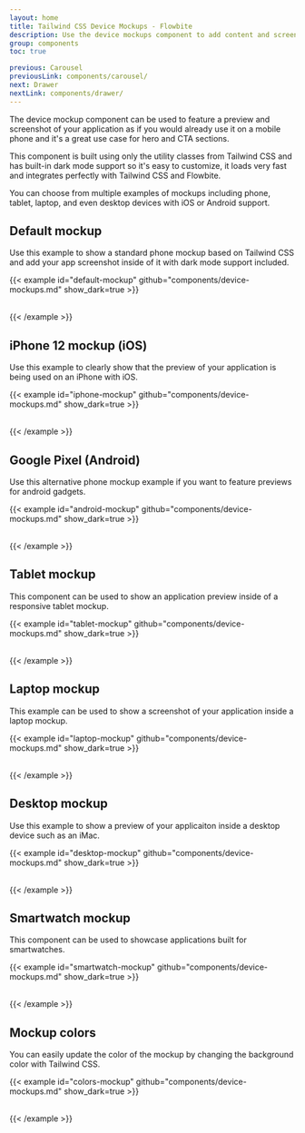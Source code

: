```yaml
---
layout: home
title: Tailwind CSS Device Mockups - Flowbite
description: Use the device mockups component to add content and screenshot previews of your application inside phone and tablet frames coded with Tailwind CSS and Flowbite
group: components
toc: true

previous: Carousel
previousLink: components/carousel/
next: Drawer
nextLink: components/drawer/
---
```


The device mockup component can be used to feature a preview and screenshot of your application as if you would already use it on a mobile phone and it's a great use case for hero and CTA sections.

This component is built using only the utility classes from Tailwind CSS and has built-in dark mode support so it's easy to customize, it loads very fast and integrates perfectly with Tailwind CSS and Flowbite.

You can choose from multiple examples of mockups including phone, tablet, laptop, and even desktop devices with iOS or Android support.

## Default mockup

Use this example to show a standard phone mockup based on Tailwind CSS and add your app screenshot inside of it with dark mode support included.

{{< example id="default-mockup" github="components/device-mockups.md" show_dark=true >}}
<div class="relative mx-auto border-gray-800 dark:border-gray-800 bg-gray-800 border-[14px] rounded-[2.5rem] h-[600px] w-[300px]">
    <div class="h-[32px] w-[3px] bg-gray-800 dark:bg-gray-800 absolute -left-[17px] rtl:left-auto rtl:-right-[17px] top-[72px] rounded-s-lg"></div>
    <div class="h-[46px] w-[3px] bg-gray-800 dark:bg-gray-800 absolute -left-[17px] rtl:left-auto rtl:-right-[17px] top-[124px] rounded-s-lg"></div>
    <div class="h-[46px] w-[3px] bg-gray-800 dark:bg-gray-800 absolute -left-[17px] rtl:left-auto rtl:-right-[17px] top-[178px] rounded-s-lg"></div>
    <div class="h-[64px] w-[3px] bg-gray-800 dark:bg-gray-800 absolute -right-[17px] rtl:right-auto rtl:-left-[17px] top-[142px] rounded-e-lg"></div>
    <div class="rounded-[2rem] overflow-hidden w-[272px] h-[572px] bg-white dark:bg-gray-800">
        <img src="https://flowbite.s3.amazonaws.com/blocks/marketing-ui/hero/mockup-1-light.png" class="dark:hidden w-[272px] h-[572px]" alt="">
        <img src="https://flowbite.s3.amazonaws.com/blocks/marketing-ui/hero/mockup-1-dark.png" class="hidden dark:block w-[272px] h-[572px]" alt="">
    </div>
</div>
{{< /example >}}

## iPhone 12 mockup (iOS)

Use this example to clearly show that the preview of your application is being used on an iPhone with iOS.

{{< example id="iphone-mockup" github="components/device-mockups.md" show_dark=true >}}
<div class="relative mx-auto border-gray-800 dark:border-gray-800 bg-gray-800 border-[14px] rounded-[2.5rem] h-[600px] w-[300px] shadow-xl">
    <div class="w-[148px] h-[18px] bg-gray-800 top-0 rounded-b-[1rem] left-1/2 -translate-x-1/2 absolute"></div>
    <div class="h-[46px] w-[3px] bg-gray-800 absolute -left-[17px] rtl:left-auto rtl:-right-[17px] top-[124px] rounded-s-lg"></div>
    <div class="h-[46px] w-[3px] bg-gray-800 absolute -left-[17px] rtl:left-auto rtl:-right-[17px] top-[178px] rounded-s-lg"></div>
    <div class="h-[64px] w-[3px] bg-gray-800 absolute -right-[17px] rtl:right-auto rtl:-left-[17px] top-[142px] rounded-e-lg"></div>
    <div class="rounded-[2rem] overflow-hidden w-[272px] h-[572px] bg-white dark:bg-gray-800">
        <img src="https://flowbite.s3.amazonaws.com/blocks/marketing-ui/hero/mockup-2-light.png" class="dark:hidden w-[272px] h-[572px]" alt="">
        <img src="https://flowbite.s3.amazonaws.com/blocks/marketing-ui/hero/mockup-2-dark.png" class="hidden dark:block w-[272px] h-[572px]" alt="">
    </div>
</div>
{{< /example >}}

## Google Pixel (Android)

Use this alternative phone mockup example if you want to feature previews for android gadgets.

{{< example id="android-mockup" github="components/device-mockups.md" show_dark=true >}}
<div class="relative mx-auto border-gray-800 dark:border-gray-800 bg-gray-800 border-[14px] rounded-xl h-[600px] w-[300px] shadow-xl">
    <div class="w-[148px] h-[18px] bg-gray-800 top-0 rounded-b-[1rem] left-1/2 -translate-x-1/2 absolute"></div>
    <div class="h-[32px] w-[3px] bg-gray-800 absolute -left-[17px] rtl:left-auto rtl:-right-[17px] top-[72px] rounded-s-lg"></div>
    <div class="h-[46px] w-[3px] bg-gray-800 absolute -left-[17px] rtl:left-auto rtl:-right-[17px] top-[124px] rounded-s-lg"></div>
    <div class="h-[46px] w-[3px] bg-gray-800 absolute -left-[17px] rtl:left-auto rtl:-right-[17px] top-[178px] rounded-s-lg"></div>
    <div class="h-[64px] w-[3px] bg-gray-800 absolute -right-[17px] rtl:right-auto rtl:-left-[17px] top-[142px] rounded-e-lg"></div>
    <div class="rounded-xl overflow-hidden w-[272px] h-[572px] bg-white dark:bg-gray-800">
        <img src="https://flowbite.s3.amazonaws.com/blocks/marketing-ui/hero/mockup-1-light.png" class="dark:hidden w-[272px] h-[572px]" alt="">
        <img src="https://flowbite.s3.amazonaws.com/blocks/marketing-ui/hero/mockup-1-dark.png" class="hidden dark:block w-[272px] h-[572px]" alt="">
    </div>
</div>
{{< /example >}}

## Tablet mockup

This component can be used to show an application preview inside of a responsive tablet mockup.

{{< example id="tablet-mockup" github="components/device-mockups.md" show_dark=true >}}
<div class="relative mx-auto border-gray-800 dark:border-gray-800 bg-gray-800 border-[14px] rounded-[2.5rem] h-[454px] max-w-[341px] md:h-[682px] md:max-w-[512px]">
    <div class="h-[32px] w-[3px] bg-gray-800 dark:bg-gray-800 absolute -left-[17px] rtl:left-auto rtl:-right-[17px] top-[72px] rounded-s-lg"></div>
    <div class="h-[46px] w-[3px] bg-gray-800 dark:bg-gray-800 absolute -left-[17px] rtl:left-auto rtl:-right-[17px] top-[124px] rounded-s-lg"></div>
    <div class="h-[46px] w-[3px] bg-gray-800 dark:bg-gray-800 absolute -left-[17px] rtl:left-auto rtl:-right-[17px] top-[178px] rounded-s-lg"></div>
    <div class="h-[64px] w-[3px] bg-gray-800 dark:bg-gray-800 absolute -right-[17px] rtl:right-auto rtl:-left-[17px] top-[142px] rounded-e-lg"></div>
    <div class="rounded-[2rem] overflow-hidden h-[426px] md:h-[654px] bg-white dark:bg-gray-800">
        <img src="https://flowbite.s3.amazonaws.com/docs/device-mockups/tablet-mockup-image.png" class="dark:hidden h-[426px] md:h-[654px]" alt="">
        <img src="https://flowbite.s3.amazonaws.com/docs/device-mockups/tablet-mockup-image-dark.png" class="hidden dark:block h-[426px] md:h-[654px]" alt="">
    </div>
</div>
{{< /example >}}

## Laptop mockup

This example can be used to show a screenshot of your application inside a laptop mockup.

{{< example id="laptop-mockup" github="components/device-mockups.md" show_dark=true >}}
<div class="relative mx-auto border-gray-800 dark:border-gray-800 bg-gray-800 border-[8px] rounded-t-xl h-[172px] max-w-[301px] md:h-[294px] md:max-w-[512px]">
    <div class="rounded-lg overflow-hidden h-[156px] md:h-[278px] bg-white dark:bg-gray-800">
        <img src="https://flowbite.s3.amazonaws.com/docs/device-mockups/laptop-screen.png" class="dark:hidden h-[156px] md:h-[278px] w-full rounded-xl" alt="">
        <img src="https://flowbite.s3.amazonaws.com/docs/device-mockups/laptop-screen-dark.png" class="hidden dark:block h-[156px] md:h-[278px] w-full rounded-lg" alt="">
    </div>
</div>
<div class="relative mx-auto bg-gray-900 dark:bg-gray-700 rounded-b-xl rounded-t-sm h-[17px] max-w-[351px] md:h-[21px] md:max-w-[597px]">
    <div class="absolute left-1/2 top-0 -translate-x-1/2 rounded-b-xl w-[56px] h-[5px] md:w-[96px] md:h-[8px] bg-gray-800"></div>
</div>
{{< /example >}}

## Desktop mockup

Use this example to show a preview of your applicaiton inside a desktop device such as an iMac.

{{< example id="desktop-mockup" github="components/device-mockups.md" show_dark=true >}}
<div class="relative mx-auto border-gray-800 dark:border-gray-800 bg-gray-800 border-[16px] rounded-t-xl h-[172px] max-w-[301px] md:h-[294px] md:max-w-[512px]">
    <div class="rounded-xl overflow-hidden h-[140px] md:h-[262px]">
        <img src="https://flowbite.s3.amazonaws.com/docs/device-mockups/screen-image-imac.png" class="dark:hidden h-[140px] md:h-[262px] w-full rounded-xl" alt="">
        <img src="https://flowbite.s3.amazonaws.com/docs/device-mockups/screen-image-imac-dark.png" class="hidden dark:block h-[140px] md:h-[262px] w-full rounded-xl" alt="">
    </div>
</div>
<div class="relative mx-auto bg-gray-900 dark:bg-gray-700 rounded-b-xl h-[24px] max-w-[301px] md:h-[42px] md:max-w-[512px]"></div>
<div class="relative mx-auto bg-gray-800 rounded-b-xl h-[55px] max-w-[83px] md:h-[95px] md:max-w-[142px]"></div>
{{< /example >}}

## Smartwatch mockup

This component can be used to showcase applications built for smartwatches.

{{< example id="smartwatch-mockup" github="components/device-mockups.md" show_dark=true >}}
<div class="relative mx-auto bg-gray-800 dark:bg-gray-700 rounded-t-[2.5rem] h-[63px] max-w-[133px]"></div>
<div class="relative mx-auto border-gray-900 dark:bg-gray-800 dark:border-gray-800 border-[10px] rounded-[2.5rem] h-[213px] w-[208px]">
    <div class="h-[41px] w-[6px] bg-gray-800 dark:bg-gray-800 absolute -right-[16px] rtl:right-auto rtl:-left-[16px] top-[40px] rounded-e-lg"></div>
    <div class="h-[32px] w-[6px] bg-gray-800 dark:bg-gray-800 absolute -right-[16px] rtl:right-auto rtl:-left-[16px] top-[88px] rounded-e-lg"></div>
    <div class="rounded-[2rem] overflow-hidden h-[193px] w-[188px]">
        <img src="https://flowbite.s3.amazonaws.com/docs/device-mockups/watch-screen-image.png" class="dark:hidden h-[193px] w-[188px]" alt="">
        <img src="https://flowbite.s3.amazonaws.com/docs/device-mockups/watch-screen-image-dark.png" class="hidden dark:block h-[193px] w-[188px]" alt="">
    </div>
</div>
<div class="relative mx-auto bg-gray-800 dark:bg-gray-700 rounded-b-[2.5rem] h-[63px] max-w-[133px]"></div>
{{< /example >}}

## Mockup colors

You can easily update the color of the mockup by changing the background color with Tailwind CSS.

{{< example id="colors-mockup" github="components/device-mockups.md" show_dark=true >}}
<div class="relative mx-auto border-gray-300 dark:border-gray-800 bg-gray-300 dark:bg-gray-800 border-[14px] rounded-[2.5rem] h-[600px] w-[300px]">
    <div class="h-[32px] w-[3px] bg-gray-300 dark:bg-gray-800 absolute -left-[17px] rtl:left-auto rtl:-right-[17px] top-[72px] rounded-s-lg"></div>
    <div class="h-[46px] w-[3px] bg-gray-300 dark:bg-gray-800 absolute -left-[17px] rtl:left-auto rtl:-right-[17px] top-[124px] rounded-s-lg"></div>
    <div class="h-[46px] w-[3px] bg-gray-300 dark:bg-gray-800 absolute -left-[17px] rtl:left-auto rtl:-right-[17px] top-[178px] rounded-s-lg"></div>
    <div class="h-[64px] w-[3px] bg-gray-300 dark:bg-gray-800 absolute -right-[17px] rtl:right-auto rtl:-left-[17px] top-[142px] rounded-e-lg"></div>
    <div class="rounded-[2rem] overflow-hidden w-[272px] h-[572px] bg-white dark:bg-gray-800">
        <img src="https://flowbite.s3.amazonaws.com/blocks/marketing-ui/hero/mockup-1-light.png" class="dark:hidden w-[272px] h-[572px]" alt="">
        <img src="https://flowbite.s3.amazonaws.com/blocks/marketing-ui/hero/mockup-1-dark.png" class="hidden dark:block w-[272px] h-[572px]" alt="">
    </div>
</div>
{{< /example >}}